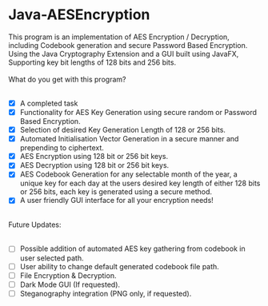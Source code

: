 # Java-AESEncryption
This program is an implementation of AES Encryption / Decryption, including Codebook generation and secure Password Based Encryption. <br />
Using the Java Cryptography Extension and a GUI built using JavaFX, <br />
Supporting key bit lengths of 128 bits and 256 bits. <br />
<br />
What do you get with this program?<br />
<br />

- [x] A completed task  
- [x] Functionality for AES Key Generation using secure random or Password Based Encryption.
- [x] Selection of desired Key Generation Length of 128 or 256 bits.
- [x] Automated Initialisation Vector Generation in a secure manner and prepending to ciphertext.
- [x] AES Encryption using 128 bit or 256 bit keys.
- [x] AES Decryption using 128 bit or 256 bit keys.
- [x] AES Codebook Generation for any selectable month of the year, a unique key for each day at the users desired key length of either 128 bits or 256 bits, each key is generated using a secure method.
- [x] A user friendly GUI interface for all your encryption needs!
<!-- -->
<br />
Future Updates:<br />
<br />

- [ ] Possible addition of automated AES key gathering from codebook in user selected path.
- [ ] User ability to change default generated codebook file path.
- [ ] File Encryption & Decryption.
- [ ] Dark Mode GUI (If requested).
- [ ] Steganography integration (PNG only, if requested).
<br />
<!-- end of the list -->
